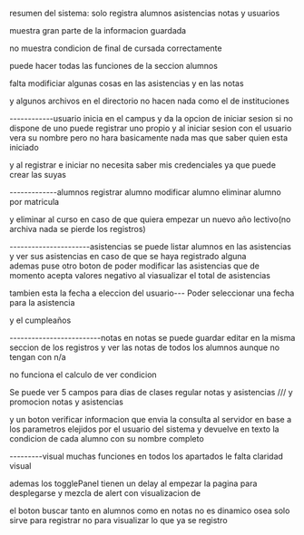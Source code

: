 resumen del sistema:
solo registra alumnos asistencias  notas  y usuarios

muestra gran parte de la informacion guardada
 
no muestra condicion  de final de cursada correctamente

puede hacer todas las funciones de la seccion alumnos

falta modificiar algunas cosas en las asistencias y en las notas

y algunos archivos en el directorio no hacen nada  como el de instituciones




------------usuario
inicia en el campus y da la opcion de iniciar sesion  si no dispone de uno puede registrar uno propio
 y al iniciar sesion con el  usuario vera su nombre pero  no hara basicamente nada  mas que saber quien esta iniciado   

y al registrar  e iniciar no necesita saber mis credenciales ya que puede crear las suyas 


-------------alumnos
registrar alumno 
modificar alumno
eliminar alumno por matricula

y eliminar al curso en caso de que quiera empezar un nuevo año lectivo(no archiva nada se pierde los registros)

----------------------asistencias
se puede listar alumnos en las asistencias y ver sus asistencias en caso de que se haya registrado alguna  
ademas puse otro boton de poder modificar las asistencias que de momento acepta valores negativo al viasualizar el total de asistencias

tambien esta la fecha a eleccion del usuario--- Poder seleccionar una fecha para la asistencia  

y el cumpleaños 


-------------------------notas
en notas se puede guardar editar en la misma seccion de los registros
 y ver las notas de todos los alumnos aunque no tengan con n/a

no funciona el calculo de ver condicion   

Se puede ver 5 campos para 
dias de clases  regular notas y asistencias /// y promocion notas y asistencias  

y un boton verificar informacion   que envia la consulta al servidor en base a los parametros elejidos por el usuario del sistema y devuelve en texto la condicion de cada alumno con su nombre completo


---------visual
muchas funciones en todos los apartados le falta claridad visual

ademas los togglePanel  tienen un delay al empezar la pagina para desplegarse y mezcla de alert con visualizacion de    <!-- Mensajes de error o éxito (Contenedor de Mensajes) -->

el boton buscar tanto en alumnos como en notas no es dinamico  osea solo sirve para registrar no para visualizar lo que ya se registro




 

